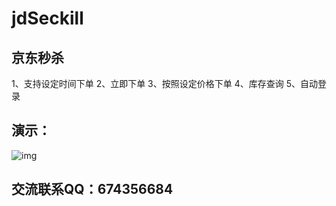# jdSeckill
## 京东秒杀
1、支持设定时间下单
2、立即下单
3、按照设定价格下单
4、库存查询
5、自动登录

## 演示：
![img](https://github.com/chzeze/jdSeckill/blob/master/20180511165725.png) 

## 交流联系QQ：674356684
